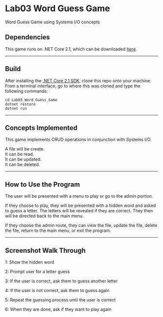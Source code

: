 # Lab03 Word Guess Game
Word Guess Game using Systems I/O concepts

## Dependencies
This game runs on .NET Core 2.1, which can be downloaded [here](https://www.microsoft.com/net/download/macos).

---
## Build
After installing the [.NET Core 2.1 SDK](https://www.microsoft.com/net/download/macos), clone this repo onto your machine. From a terminal interface, go to where this was cloned and type the following commands:

```
cd Lab03_Word_Guess_Game
dotnet restore
dotnet run
```
---
## Concepts Implemented
This game implements CRUD operations in conjunction with Systems I/O.

A file will be create.  
It can be read.  
It can be updated.  
It can be deleted.

---
## How to Use the Program
The user will be presented with a menu to play 
or go to the admin portion.

If they choose to play, they will be presented with 
a hidden word and asked to guess a letter.
The letters will be revealed if they are correct.
They then will be directed back to the main menu.

If they choose the admin route, they can view the file, 
update the file, delete the file, return to the main menu, 
or exit the program.

---

## Screenshot Walk Through
1: Show the hidden word
![]()

2: Prompt user for a letter guess
![]()

3: If the user is correct, ask them to guess another letter
![]()

4: If the user is not correct, ask them to guess again
![]()

5: Repeat the guessing process until the user is correct
![]()

6: When they are done, ask if they want to play again
![]()